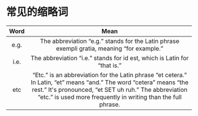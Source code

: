 # 常见的缩略词

| Word | Mean |
| :--: | :--: |
| e.g.  | The abbreviation “e.g.” stands for the Latin phrase exempli gratia, meaning “for example.”  |
| i.e. | The abbreviation “i.e.” stands for id est, which is Latin for “that is.” |
| etc | “Etc.” is an abbreviation for the Latin phrase “et cetera.” In Latin, “et” means “and.” The word “cetera” means “the rest.” It's pronounced, “et SET uh ruh.” The abbreviation “etc.” is used more frequently in writing than the full phrase. |

